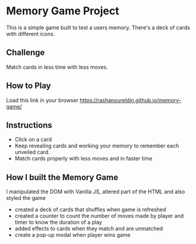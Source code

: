 # Memory Game Project
This is a simple game built to test a users memory. There's a deck of cards with different icons. 

## Challenge
Match cards in less time with less moves.

## How to Play
Load this link in your browser https://rashanoureldin.github.io/memory-game/

## Instructions
* Click on a card
* Keep revealing cards and working your memory to remember each unveiled card.
* Match cards properly with less moves and in faster time


## How I built the Memory Game
I manipulated the DOM with Vanilla JS, altered part of the HTML and also styled the game
* created a deck of cards that shuffles when game is refreshed
* created a counter to count the number of moves made by player and timer to know the duration of a play
* added effects to cards when they match and are unmatched
* create a pop-up modal when player wins game
